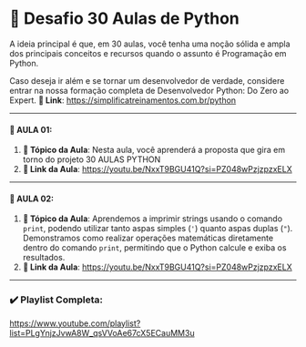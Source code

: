 # 🚀 Desafio 30 Aulas de Python

A ideia principal é que, em 30 aulas, você tenha uma noção sólida e ampla dos principais conceitos e recursos quando o assunto
é Programação em Python.

Caso deseja ir além e se tornar um desenvolvedor de verdade, considere entrar
na nossa formação completa de Desenvolvedor Python: Do Zero ao Expert. 
**🔗 Link**: https://simplificatreinamentos.com.br/python

______________________________________________________________________________________________________________________
#### 🎯 AULA 01: 
1. **📌 Tópico da Aula**: Nesta aula, você aprenderá a proposta que gira em torno do projeto 30 AULAS PYTHON
2. **🔗 Link da Aula**: https://youtu.be/NxxT9BGU41Q?si=PZ048wPzjzpzxELX
   
______________________________________________________________________________________________________________________
#### 🎯 AULA 02: 
1. **📌 Tópico da Aula**: Aprendemos a imprimir strings usando o comando `print`, podendo utilizar tanto aspas simples (`'`) quanto aspas duplas (`"`).
   Demonstramos como realizar operações matemáticas diretamente dentro do comando `print`, permitindo que o Python calcule e exiba os resultados.
2. **🔗 Link da Aula**: https://youtu.be/NxxT9BGU41Q?si=PZ048wPzjzpzxELX
   
______________________________________________________________________________________________________________________
### ✔️ Playlist Completa:
https://www.youtube.com/playlist?list=PLgYnjzJvwA8W_qsVVoAe67cX5ECauMM3u

